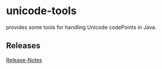 # unicode-tools

provides some tools for handling Unicode codePoints in Java.


## Releases

[Release-Notes](RELEASE-NOTES.md)